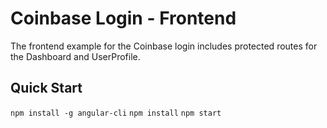 # Coinbase Login - Frontend

The frontend example for the Coinbase login includes protected routes for the Dashboard and UserProfile.

## Quick Start

```npm install -g angular-cli```
```npm install```
```npm start```